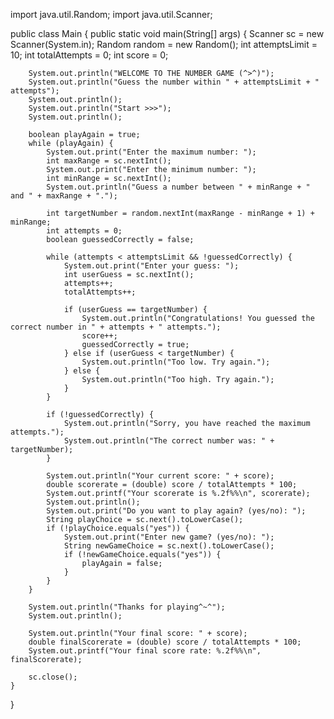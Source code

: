 import java.util.Random;
import java.util.Scanner;

public class Main {
    public static void main(String[] args) {
        Scanner sc = new Scanner(System.in);
        Random random = new Random();
        int attemptsLimit = 10;
        int totalAttempts = 0;
        int score = 0;

        System.out.println("WELCOME TO THE NUMBER GAME (^>^)");
        System.out.println("Guess the number within " + attemptsLimit + " attempts");
        System.out.println();
        System.out.println("Start >>>");
        System.out.println();

        boolean playAgain = true;
        while (playAgain) {
            System.out.print("Enter the maximum number: ");
            int maxRange = sc.nextInt();
            System.out.print("Enter the minimum number: ");
            int minRange = sc.nextInt();
            System.out.println("Guess a number between " + minRange + " and " + maxRange + ".");

            int targetNumber = random.nextInt(maxRange - minRange + 1) + minRange;
            int attempts = 0;
            boolean guessedCorrectly = false;

            while (attempts < attemptsLimit && !guessedCorrectly) {
                System.out.print("Enter your guess: ");
                int userGuess = sc.nextInt();
                attempts++;
                totalAttempts++;

                if (userGuess == targetNumber) {
                    System.out.println("Congratulations! You guessed the correct number in " + attempts + " attempts.");
                    score++;
                    guessedCorrectly = true;
                } else if (userGuess < targetNumber) {
                    System.out.println("Too low. Try again.");
                } else {
                    System.out.println("Too high. Try again.");
                }
            }

            if (!guessedCorrectly) {
                System.out.println("Sorry, you have reached the maximum attempts.");
                System.out.println("The correct number was: " + targetNumber);
            }

            System.out.println("Your current score: " + score);
            double scorerate = (double) score / totalAttempts * 100;
            System.out.printf("Your scorerate is %.2f%%\n", scorerate);
            System.out.println();
            System.out.print("Do you want to play again? (yes/no): ");
            String playChoice = sc.next().toLowerCase();
            if (!playChoice.equals("yes")) {
                System.out.print("Enter new game? (yes/no): ");
                String newGameChoice = sc.next().toLowerCase();
                if (!newGameChoice.equals("yes")) {
                    playAgain = false;
                }
            }
        }

        System.out.println("Thanks for playing^~^");
        System.out.println();
        
        System.out.println("Your final score: " + score);
        double finalScorerate = (double) score / totalAttempts * 100;
        System.out.printf("Your final score rate: %.2f%%\n", finalScorerate);

        sc.close();
    }
}
